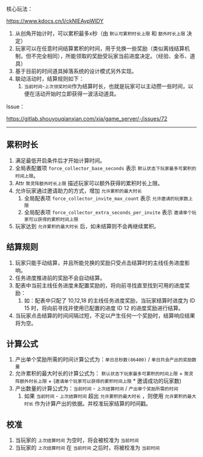 核心玩法：

https://www.kdocs.cn/l/ckNlEAypWlDY

1.  从创角开始计时，可以累积最多x秒（由 `默认可累积时长上限` 和 `额外时长上限` 决定）
2.  玩家可以在任意时间结算累积的时间，用于兑换一些奖励（类似离线结算机制，但不完全相同），所能领取的奖励受玩家当前进度决定。（经验、金币、道具）
3.  基于目前的时间道具掉落系统的设计模式另外实现。
4.  联动活动时，结算规则如下：
	1.  `当前时间`-`上次领奖时间`作为结算时长，也就是玩家可以主动攒一些时间，以便在活动开始时立即获得一波活动道具。

Issue：

https://gitlab.shouyouqianxian.com/xia/game_server/-/issues/72

---

## 累积时长

1. 满足最低开启条件后才开始计算时间。
2. 全局表配置项 `force_collector_base_seconds` 表示 `默认状态下玩家最多可累积的时间上限`。
3. Attr `聚灵阵额外时长上限` 描述玩家可以额外获得的累积时长上限。
4. 允许玩家通过邀请助力的方式，增加 `允许累积的最大时长`
	1. 全局配表项 `force_collector_invite_max_count` 表示 `允许邀请的玩家数上限`
	2. 全局配表项 `force_collector_extra_seconds_per_invite` 表示 `邀请单个玩家可以获得的累积时间上限`
5. 玩家达到 `允许累积的最大时长` 后，如未结算则不会再继续累积。

## 结算规则

1. 玩家只能手动结算，并且所能兑换的奖励只受点击结算时的主线任务进度影响。
2. 任务进度推进前的奖励不会自动结算。
3. 配表中当前主线任务进度未配置奖励的，将向前寻找直至找到可用的进度奖励：
	1. 如：配表中只配了 10,12,18 的主线任务进度奖励，当玩家结算时进度为 ID 15 时，将向前寻找并使用已配置的进度 ID 12 的进度奖励进行结算。
4. 当玩家点击结算的时间间隔过短，不足以产生任何一个奖励时，结算响应结果将为空。

## 计算公式

1. 产出单个奖励所需的时间计算公式为：`单日总秒数(86400)` / `单日共会产出的奖励数量`
2. 允许累积的最大时长的计算公式为： `默认状态下玩家最多可累积的时间上限` + `聚灵阵额外时长上限` + (`邀请单个玩家可以获得的累积时间上限` * 邀请成功的玩家数)
3. 产出数量的计算公式为：`当前时间` - `上次结算时间` / `产出单个奖励所需的时间`
	1. 如果 `当前时间` - `上次结算时间` 超出 `允许累积的最大时长` ，则使用 `允许累积的最大时长` 作为计算产出的依据。并校准玩家结算的时间戳。

## 校准

1. 当玩家的 `上次结算时间` 为空时，将会被校准为 `当前时间`
2. 当玩家的 `上次结算时间` 在 `当前时间` 之后时，将被校准为 `当前时间`